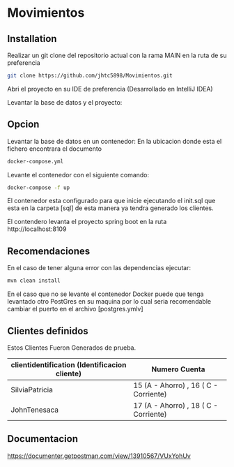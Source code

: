 # Movimientos


## Installation
Realizar un git clone del repositorio actual con la rama MAIN en la ruta de su preferencia


```sh
git clone https://github.com/jhtc5898/Movimientos.git
```
Abri el proyecto en su IDE de preferencia (Desarrollado en IntelliJ IDEA)

Levantar la base de datos y el proyecto:
## Opcion

Levantar la base de datos en un contenedor:
En la ubicacion donde esta el fichero encontrara el documento 
```sh
docker-compose.yml
```
Levante el contenedor con el siguiente comando:
```sh
docker-compose -f up
```
El contenedor esta configurado para que inicie ejecutando el init.sql que esta en la carpeta [sql]  de esta manera ya tendra generado los clientes.

El contendero levanta el proyecto spring boot en la ruta http://localhost:8109

## Recomendaciones
En el caso de tener alguna error con las dependencias ejecutar:
```sh
mvn clean install
```

En el caso que no se levante el contenedor Docker puede que tenga levantado otro PostGres en su maquina por lo cual seria recomendable cambiar el puerto en el archivo [postgres.ymlv]

##  Clientes definidos
Estos Clientes Fueron Generados de prueba.

| clientidentification (Identificacion cliente)          |     Numero Cuenta                                   |
|------------------|-------------------------------------------|
| SilviaPatricia          | 15 (A - Ahorro) , 16 ( C - Corriente)        |
| JohnTenesaca           | 17 (A - Ahorro) , 18 ( C - Corriente)         |

## Documentacion

https://documenter.getpostman.com/view/13910567/VUxYohUv
